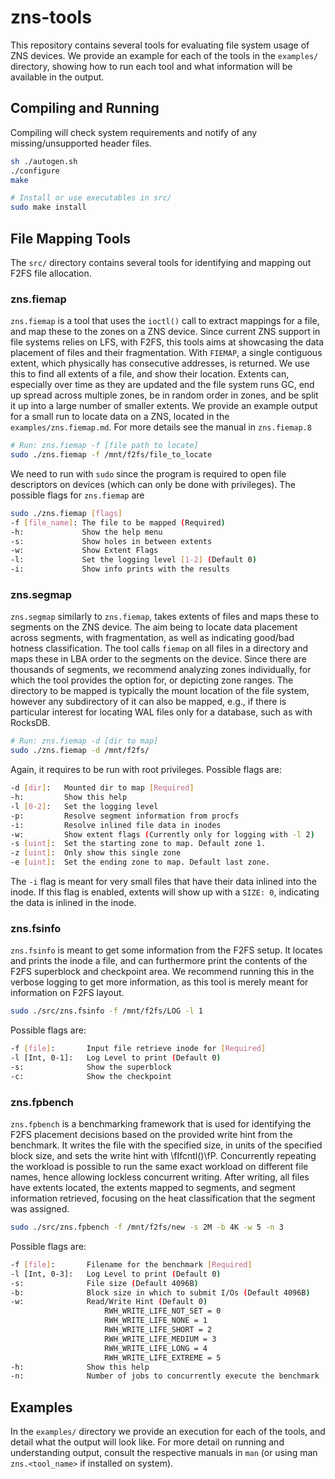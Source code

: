 # zns-tools

This repository contains several tools for evaluating file system usage of ZNS devices. We provide an example for each of the tools in the `examples/` directory, showing how to run each tool and what information will be available in the output.

## Compiling and Running

Compiling will check system requirements and notify of any missing/unsupported header files.

```bash
sh ./autogen.sh
./configure
make

# Install or use executables in src/ 
sudo make install
```

## File Mapping Tools

The `src/` directory contains several tools for identifying and mapping out F2FS file allocation.

### zns.fiemap

`zns.fiemap` is a tool that uses the `ioctl()` call to extract mappings for a file, and map these to the zones on a ZNS device. Since current ZNS support in file systems relies on LFS, with F2FS, this tools aims at showcasing the data placement of files and their fragmentation. With `FIEMAP`, a single contiguous extent, which physically has consecutive addresses, is returned. We use this to find all extents of a file, and show their location. Extents can, especially over time as they are updated and the file system runs GC, end up spread across multiple zones, be in random order in zones, and be split it up into a large number of smaller extents. We provide an example output for a small run to locate data on a ZNS, located in the `examples/zns.fiemap.md`. For more details see the manual in `zns.fiemap.8`

```bash
# Run: zns.fiemap -f [file path to locate]
sudo ./zns.fiemap -f /mnt/f2fs/file_to_locate
```

We need to run with `sudo` since the program is required to open file descriptors on devices (which can only be done with privileges). The possible flags for `zns.fiemap` are

```bash
sudo ./zns.fiemap [flags]
-f [file_name]: The file to be mapped (Required)
-h:             Show the help menu
-s:             Show holes in between extents
-w:             Show Extent Flags
-l:             Set the logging level [1-2] (Default 0)
-i:             Show info prints with the results
```

### zns.segmap

`zns.segmap` similarly to `zns.fiemap`, takes extents of files and maps these to segments on the ZNS device. The aim being to locate data placement across segments, with fragmentation, as well as indicating good/bad hotness classification. The tool calls `fiemap` on all files in a directory and maps these in LBA order to the segments on the device. Since there are thousands of segments, we recommend analyzing zones individually, for which the tool provides the option for, or depicting zone ranges. The directory to be mapped is typically the mount location of the file system, however any subdirectory of it can also be mapped, e.g., if there is particular interest for locating WAL files only for a database, such as with RocksDB.

```bash
# Run: zns.fiemap -d [dir to map]
sudo ./zns.fiemap -d /mnt/f2fs/
```

Again, it requires to be run with root privileges. Possible flags are:

```bash
-d [dir]:   Mounted dir to map [Required]
-h:         Show this help
-l [0-2]:   Set the logging level
-p:         Resolve segment information from procfs
-i:         Resolve inlined file data in inodes
-w:         Show extent flags (Currently only for logging with -l 2)
-s [uint]:  Set the starting zone to map. Default zone 1.
-z [uint]:  Only show this single zone
-e [uint]:  Set the ending zone to map. Default last zone.
```

The `-i` flag is meant for very small files that have their data inlined into the inode. If this flag is enabled, extents will show up with a `SIZE: 0`, indicating the data is inlined in the inode.

### zns.fsinfo

`zns.fsinfo` is meant to get some information from the F2FS setup. It locates and prints the inode a file, and can furthermore print the contents of the F2FS superblock and checkpoint area. We recommend running this in the verbose logging to get more information, as this tool is merely meant for information on F2FS layout.

```bash
sudo ./src/zns.fsinfo -f /mnt/f2fs/LOG -l 1
```

Possible flags are:

```bash
-f [file]:       Input file retrieve inode for [Required]
-l [Int, 0-1]:   Log Level to print (Default 0)
-s:              Show the superblock
-c:              Show the checkpoint
```

### zns.fpbench

`zns.fpbench` is a benchmarking framework that is used for identifying the F2FS placement decisions based on the provided write hint from the benchmark. It writes the file with the specified size, in units of the specified block size, and sets the write hint with \fIfcntl()\fP. Concurrently repeating the workload is possible to run the same exact workload on different file names, hence allowing lockless concurrent writing. After writing, all files have extents located, the extents mapped to segments, and segment information retrieved, focusing on the heat classification that the segment was assigned.

```bash
sudo ./src/zns.fpbench -f /mnt/f2fs/new -s 2M -b 4K -w 5 -n 3
```

Possible flags are:

```bash
-f [file]:       Filename for the benchmark [Required]
-l [Int, 0-3]:   Log Level to print (Default 0)
-s:              File size (Default 4096B)
-b:              Block size in which to submit I/Os (Default 4096B)
-w:              Read/Write Hint (Default 0)
                     RWH_WRITE_LIFE_NOT_SET = 0
                     RWH_WRITE_LIFE_NONE = 1
                     RWH_WRITE_LIFE_SHORT = 2
                     RWH_WRITE_LIFE_MEDIUM = 3
                     RWH_WRITE_LIFE_LONG = 4
                     RWH_WRITE_LIFE_EXTREME = 5
-h:              Show this help
-n:              Number of jobs to concurrently execute the benchmark
```

## Examples

In the `examples/` directory we provide an execution for each of the tools, and detail what the output will look like. For more detail on running and understanding output, consult the respective manuals in `man` (or using man `zns.<tool_name>` if installed on system).
